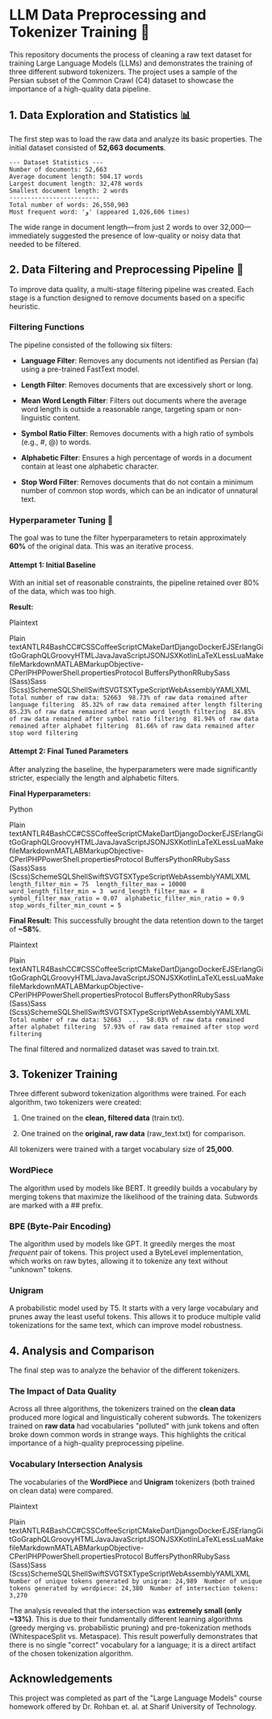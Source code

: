 LLM Data Preprocessing and Tokenizer Training 🚀
================================================

This repository documents the process of cleaning a raw text dataset for training Large Language Models (LLMs) and demonstrates the training of three different subword tokenizers. The project uses a sample of the Persian subset of the Common Crawl (C4) dataset to showcase the importance of a high-quality data pipeline.

1\. Data Exploration and Statistics 📊
--------------------------------------

The first step was to load the raw data and analyze its basic properties. The initial dataset consisted of **52,663 documents**.

```
--- Dataset Statistics ---
Number of documents: 52,663
Average document length: 504.17 words
Largest document length: 32,478 words
Smallest document length: 2 words
-------------------------
Total number of words: 26,550,903
Most frequent word: 'و' (appeared 1,026,606 times)
```

The wide range in document length—from just 2 words to over 32,000—immediately suggested the presence of low-quality or noisy data that needed to be filtered.

2\. Data Filtering and Preprocessing Pipeline 🧹
------------------------------------------------

To improve data quality, a multi-stage filtering pipeline was created. Each stage is a function designed to remove documents based on a specific heuristic.

### Filtering Functions

The pipeline consisted of the following six filters:

*   **Language Filter**: Removes any documents not identified as Persian (fa) using a pre-trained FastText model.
    
*   **Length Filter**: Removes documents that are excessively short or long.
    
*   **Mean Word Length Filter**: Filters out documents where the average word length is outside a reasonable range, targeting spam or non-linguistic content.
    
*   **Symbol Ratio Filter**: Removes documents with a high ratio of symbols (e.g., #, @) to words.
    
*   **Alphabetic Filter**: Ensures a high percentage of words in a document contain at least one alphabetic character.
    
*   **Stop Word Filter**: Removes documents that do not contain a minimum number of common stop words, which can be an indicator of unnatural text.
    

### Hyperparameter Tuning 🎯

The goal was to tune the filter hyperparameters to retain approximately **60%** of the original data. This was an iterative process.

#### Attempt 1: Initial Baseline

With an initial set of reasonable constraints, the pipeline retained over 80% of the data, which was too high.

**Result:**

Plaintext

Plain textANTLR4BashCC#CSSCoffeeScriptCMakeDartDjangoDockerEJSErlangGitGoGraphQLGroovyHTMLJavaJavaScriptJSONJSXKotlinLaTeXLessLuaMakefileMarkdownMATLABMarkupObjective-CPerlPHPPowerShell.propertiesProtocol BuffersPythonRRubySass (Sass)Sass (Scss)SchemeSQLShellSwiftSVGTSXTypeScriptWebAssemblyYAMLXML`   Total number of raw data: 52663  98.73% of raw data remained after language filtering  85.32% of raw data remained after length filtering  85.23% of raw data remained after mean word length filtering  84.85% of raw data remained after symbol ratio filtering  81.94% of raw data remained after alphabet filtering  81.66% of raw data remained after stop word filtering   `

#### Attempt 2: Final Tuned Parameters

After analyzing the baseline, the hyperparameters were made significantly stricter, especially the length and alphabetic filters.

**Final Hyperparameters:**

Python

Plain textANTLR4BashCC#CSSCoffeeScriptCMakeDartDjangoDockerEJSErlangGitGoGraphQLGroovyHTMLJavaJavaScriptJSONJSXKotlinLaTeXLessLuaMakefileMarkdownMATLABMarkupObjective-CPerlPHPPowerShell.propertiesProtocol BuffersPythonRRubySass (Sass)Sass (Scss)SchemeSQLShellSwiftSVGTSXTypeScriptWebAssemblyYAMLXML`   length_filter_min = 75  length_filter_max = 10000  word_length_filter_min = 3  word_length_filter_max = 8  symbol_filter_max_ratio = 0.07  alphabetic_filter_min_ratio = 0.9  stop_words_filter_min_count = 5   `

**Final Result:** This successfully brought the data retention down to the target of **~58%**.

Plaintext

Plain textANTLR4BashCC#CSSCoffeeScriptCMakeDartDjangoDockerEJSErlangGitGoGraphQLGroovyHTMLJavaJavaScriptJSONJSXKotlinLaTeXLessLuaMakefileMarkdownMATLABMarkupObjective-CPerlPHPPowerShell.propertiesProtocol BuffersPythonRRubySass (Sass)Sass (Scss)SchemeSQLShellSwiftSVGTSXTypeScriptWebAssemblyYAMLXML`   Total number of raw data: 52663  ...  58.03% of raw data remained after alphabet filtering  57.93% of raw data remained after stop word filtering   `

The final filtered and normalized dataset was saved to train.txt.

3\. Tokenizer Training
----------------------

Three different subword tokenization algorithms were trained. For each algorithm, two tokenizers were created:

1.  One trained on the **clean, filtered data** (train.txt).
    
2.  One trained on the **original, raw data** (raw\_text.txt) for comparison.
    

All tokenizers were trained with a target vocabulary size of **25,000**.

### WordPiece

The algorithm used by models like BERT. It greedily builds a vocabulary by merging tokens that maximize the likelihood of the training data. Subwords are marked with a ## prefix.

### BPE (Byte-Pair Encoding)

The algorithm used by models like GPT. It greedily merges the most _frequent_ pair of tokens. This project used a ByteLevel implementation, which works on raw bytes, allowing it to tokenize any text without "unknown" tokens.

### Unigram

A probabilistic model used by T5. It starts with a very large vocabulary and prunes away the least useful tokens. This allows it to produce multiple valid tokenizations for the same text, which can improve model robustness.

4\. Analysis and Comparison
---------------------------

The final step was to analyze the behavior of the different tokenizers.

### The Impact of Data Quality

Across all three algorithms, the tokenizers trained on the **clean data** produced more logical and linguistically coherent subwords. The tokenizers trained on **raw data** had vocabularies "polluted" with junk tokens and often broke down common words in strange ways. This highlights the critical importance of a high-quality preprocessing pipeline.

### Vocabulary Intersection Analysis

The vocabularies of the **WordPiece** and **Unigram** tokenizers (both trained on clean data) were compared.

Plaintext

Plain textANTLR4BashCC#CSSCoffeeScriptCMakeDartDjangoDockerEJSErlangGitGoGraphQLGroovyHTMLJavaJavaScriptJSONJSXKotlinLaTeXLessLuaMakefileMarkdownMATLABMarkupObjective-CPerlPHPPowerShell.propertiesProtocol BuffersPythonRRubySass (Sass)Sass (Scss)SchemeSQLShellSwiftSVGTSXTypeScriptWebAssemblyYAMLXML`   Number of unique tokens generated by unigram: 24,989  Number of unique tokens generated by wordpiece: 24,380  Number of intersection tokens: 3,270   `

The analysis revealed that the intersection was **extremely small (only ~13%)**. This is due to their fundamentally different learning algorithms (greedy merging vs. probabilistic pruning) and pre-tokenization methods (WhitespaceSplit vs. Metaspace). This result powerfully demonstrates that there is no single "correct" vocabulary for a language; it is a direct artifact of the chosen tokenization algorithm.

Acknowledgements
----------------

This project was completed as part of the "Large Language Models" course homework offered by Dr. Rohban et. al. at Sharif University of Technology.
